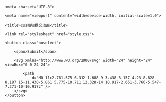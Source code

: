
<html>

<head>

    <meta charset="UTF-8">

    <meta name="viewport" content="width=device-width, initial-scale=1.0">

    <title>css按钮提交动画</title>

    <link rel="stylesheet" href="style.css">

</head>

<body>

    <button class="noselect">

        <span>Submit</span>

        <svg xmlns="http://www.w3.org/2000/svg" width="24" height="24" viewBox="0 0 24 24">

            <path
                d="M0 11c2.761.575 6.312 1.688 9 3.438 3.157-4.23 8.828-8.187 15-11.438-5.861 5.775-10.711 12.328-14 18.917-2.651-3.766-5.547-7.271-10-10.917z" />
        </svg>
    </button>
</body>
</html>

